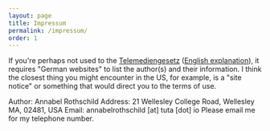 ```yaml
---
layout: page
title: Impressum
permalink: /impressum/
order: 1
---
```


If you're perhaps not used to the [Telemediengesetz](https://de.wikipedia.org/wiki/Telemediengesetz) ([English explanation](https://www.termsfeed.com/blog/impressum/)), it requires "German websites" to list the author(s) and their information. I think the closest thing you might encounter in the US, for example, is a "site notice" or something that would direct you to the terms of use.

Author: Annabel Rothschild
Address: 21 Wellesley College Road, Wellesley MA, 02481, USA
Email: annabelrothschild [at] tuta [dot] io
Please email me for my telephone number.

